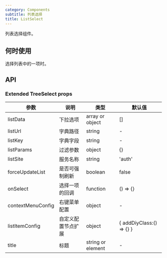 ```yaml
---
category: Components
subtitle: 列表选择
title: ListSelect
---
```


列表选择组件。

## 何时使用

选择列表中的一项时。

## API

### Extended TreeSelect props

| 参数             | 说明     | 类型                        | 默认值         |
| -------------- | ---------------------------------------- | ------------------------- | ----------- |
| listData       | 下拉选项   | array or object           | []          |
| listUrl     | 字典路径   | string                    | -          |
| listKey     | 字典字段   | string                    | -          |
| listParams     | 过滤参数   | object                    | {}          |
| listSite       | 服务名称   | string                    | 'auth'      |
| forceUpdateList | 是否可强制刷新 | boolean | false|
| onSelect | 选择一项的回调 | function | () => {}|
| contextMenuConfig | 右键菜单配置 | object | -|
| listItemConfig | 自定义配置节点扩展   | object  | { addDiyClass:() => {} }         |
| title | 标题   | string or element  | -         |
